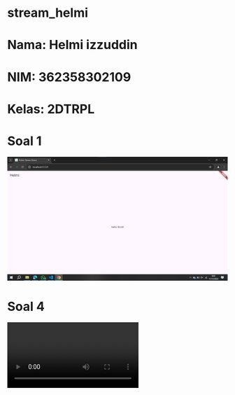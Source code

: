 # stream_helmi

# Nama: Helmi izzuddin
# NIM: 362358302109
# Kelas: 2DTRPL

# Soal 1
![screenshot](assets/images/stream2.jpg)
# Soal 4
![rekamlayar](assets/images/rekamlayar.mp4)
